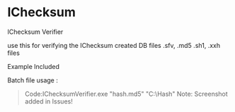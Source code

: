 # IChecksum
IChecksum Verifier

use this for verifying the IChecksum created DB files .sfv, .md5 .sh1, .xxh files

Example Included

Batch file usage :
>Code:IChecksumVerifier.exe "hash.md5" "C:\Hash\"
Note: Screenshot added in Issues!

